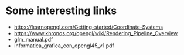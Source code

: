 # Some interesting links
- https://learnopengl.com/Getting-started/Coordinate-Systems
- https://www.khronos.org/opengl/wiki/Rendering_Pipeline_Overview
- glm_manual.pdf
- informatica_grafica_con_opengl45_v1.pdf
